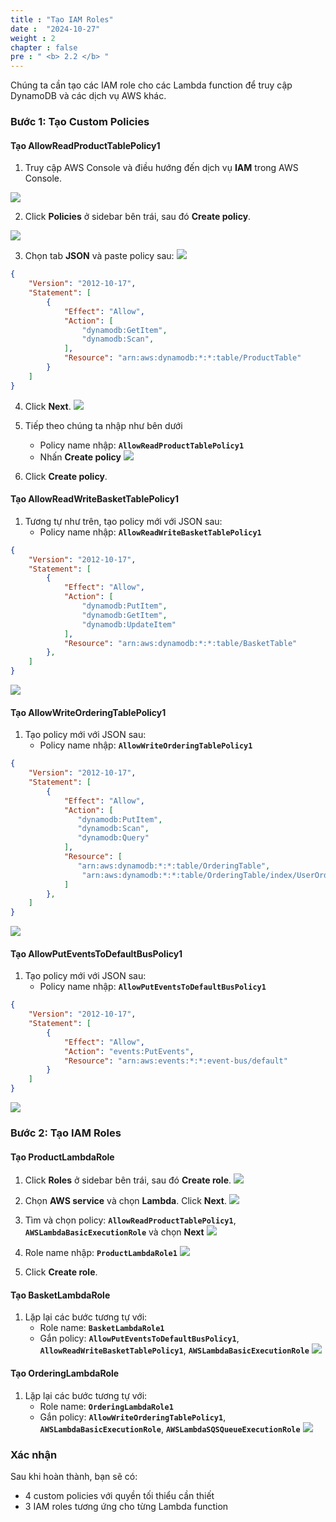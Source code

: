 ```yaml
---
title : "Tạo IAM Roles"
date :  "2024-10-27" 
weight : 2
chapter : false
pre : " <b> 2.2 </b> "
---
```



Chúng ta cần tạo các IAM role cho các Lambda function để truy cập DynamoDB và các dịch vụ AWS khác.

### Bước 1: Tạo Custom Policies

#### Tạo AllowReadProductTablePolicy1

1. Truy cập AWS Console và điều hướng đến dịch vụ **IAM** trong AWS Console.

![](/images/2-2/01.png?featherlight=false&width=50pc)

2. Click **Policies** ở sidebar bên trái, sau đó **Create policy**.

![](/images/2-2/02.png?featherlight=false&width=50pc)

3. Chọn tab **JSON** và paste policy sau:
![](/images/2-2/03.png?featherlight=false&width=50pc)

```json
{
    "Version": "2012-10-17",
    "Statement": [
        {
            "Effect": "Allow",
            "Action": [
                "dynamodb:GetItem",
                "dynamodb:Scan",
            ],
            "Resource": "arn:aws:dynamodb:*:*:table/ProductTable"
        }
    ]
}
```

4. Click **Next**.
![](/images/2-2/04.png?featherlight=false&width=50pc)

5. Tiếp theo chúng ta nhập như bên dưới
   - Policy name nhập: **`AllowReadProductTablePolicy1`**
   - Nhấn **Create policy**
![](/images/2-2/05.png?featherlight=false&width=50pc)

6. Click **Create policy**.

#### Tạo AllowReadWriteBasketTablePolicy1

1. Tương tự như trên, tạo policy mới với JSON sau:
   - Policy name nhập: **`AllowReadWriteBasketTablePolicy1`**

```json
{
    "Version": "2012-10-17",
    "Statement": [
        {
            "Effect": "Allow",
            "Action": [
                "dynamodb:PutItem",
                "dynamodb:GetItem",
                "dynamodb:UpdateItem"
            ],
            "Resource": "arn:aws:dynamodb:*:*:table/BasketTable"
        },
    ]
}
```
![](/images/2-2/06.png?featherlight=false&width=50pc)


#### Tạo AllowWriteOrderingTablePolicy1

1. Tạo policy mới với JSON sau:
   - Policy name nhập: **`AllowWriteOrderingTablePolicy1`**

```json
{
    "Version": "2012-10-17",
    "Statement": [
        {
            "Effect": "Allow",
            "Action": [
               "dynamodb:PutItem",
               "dynamodb:Scan",
               "dynamodb:Query"
            ],
            "Resource": [
               "arn:aws:dynamodb:*:*:table/OrderingTable",
            	"arn:aws:dynamodb:*:*:table/OrderingTable/index/UserOrdersIndex"
            ]
        },
    ]
}
```

![](/images/2-2/07.png?featherlight=false&width=50pc)

#### Tạo AllowPutEventsToDefaultBusPolicy1

1. Tạo policy mới với JSON sau:
   - Policy name nhập: **`AllowPutEventsToDefaultBusPolicy1`**

```json
{
	"Version": "2012-10-17",
	"Statement": [
		{
			"Effect": "Allow",
			"Action": "events:PutEvents",
			"Resource": "arn:aws:events:*:*:event-bus/default"
		}
	]
}
```

![](/images/2-2/08.png?featherlight=false&width=50pc)


### Bước 2: Tạo IAM Roles 

#### Tạo ProductLambdaRole

1. Click **Roles** ở sidebar bên trái, sau đó **Create role**.
![](/images/2-2/14.png?featherlight=false&width=50pc)

2. Chọn **AWS service** và chọn **Lambda**. Click **Next**.
![](/images/2-2/09.png?featherlight=false&width=50pc)

4. Tìm và chọn policy: **`AllowReadProductTablePolicy1`**, **`AWSLambdaBasicExecutionRole`** và chọn **Next**
![](/images/2-2/10.png?featherlight=false&width=50pc)

5. Role name nhập: **`ProductLambdaRole1`**
![](/images/2-2/11.png?featherlight=false&width=50pc)
7. Click **Create role**.

#### Tạo BasketLambdaRole

1. Lặp lại các bước tương tự với:
   - Role name: **`BasketLambdaRole1`**
   - Gắn policy: **`AllowPutEventsToDefaultBusPolicy1`**, **`AllowReadWriteBasketTablePolicy1`**, **`AWSLambdaBasicExecutionRole`**
![](/images/2-2/12.png?featherlight=false&width=50pc)

#### Tạo OrderingLambdaRole

1. Lặp lại các bước tương tự với:
   - Role name: **`OrderingLambdaRole1`**
   - Gắn policy: **`AllowWriteOrderingTablePolicy1`**, **`AWSLambdaBasicExecutionRole`**, **`AWSLambdaSQSQueueExecutionRole`**
![](/images/2-2/13.png?featherlight=false&width=50pc)

### Xác nhận

Sau khi hoàn thành, bạn sẽ có:
- 4 custom policies với quyền tối thiểu cần thiết
- 3 IAM roles tương ứng cho từng Lambda function